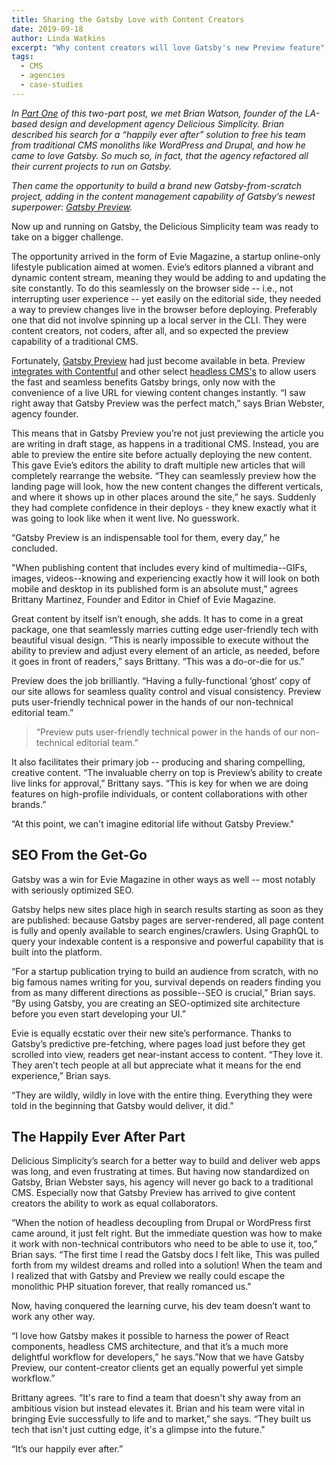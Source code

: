 ```yaml
---
title: Sharing the Gatsby Love with Content Creators
date: 2019-09-18
author: Linda Watkins
excerpt: "Why content creators will love Gatsby's new Preview feature"
tags:
  - CMS
  - agencies
  - case-studies
---
```


_In [Part One](/blog/2019-06-08-delicious-simplicity-case-study-part-1/) of this two-part post, we met Brian Watson, founder of the LA-based design and development agency Delicious Simplicity. Brian described his search for a “happily ever after” solution to free his team from traditional CMS monoliths like WordPress and Drupal, and how he came to love Gatsby. So much so, in fact, that the agency refactored all their current projects to run on Gatsby._ 

_Then came the opportunity to build a brand new Gatsby-from-scratch project, adding in the content management capability of Gatsby’s newest superpower: [Gatsby Preview](https://www.gatsbyjs.com/preview/)._

Now up and running on Gatsby, the Delicious Simplicity team was ready to take on a bigger challenge.

The opportunity arrived in the form of Evie Magazine, a startup online-only lifestyle publication aimed at women. Evie’s editors planned a vibrant and dynamic content stream, meaning they would be adding to and updating the site constantly. To do this seamlessly on the browser side -- i.e., not interrupting user experience -- yet easily on the editorial side, they needed a way to preview changes live in the browser before deploying. Preferably one that did not involve spinning up a local server in the CLI. They were content creators, not coders, after all, and so expected the preview capability of a traditional CMS. 

Fortunately, [Gatsby Preview](https://www.gatsbyjs.com/preview) had just become available in beta. Preview [integrates with Contentful](https://www.gatsbyjs.com/docs/contentful/getting-started/) and other select [headless CMS's](/docs/headless-cms/) to allow users the fast and seamless benefits Gatsby brings, only now with the convenience of a live URL for viewing content changes instantly. “I saw right away that Gatsby Preview was the perfect match,” says Brian Webster, agency founder.

This means that in Gatsby Preview you’re not just previewing the article you are writing in draft stage, as happens in a traditional CMS. Instead, you are able to preview the entire site before actually deploying the new content. This gave Evie’s editors the ability to draft multiple new articles that will completely rearrange the website. “They can seamlessly preview how the landing page will look, how the new content changes the different verticals, and where it shows up in other places around the site,” he says. Suddenly they had complete confidence in their deploys - they knew exactly what it was going to look like when it went live. No guesswork. 

“Gatsby Preview is an indispensable tool for them, every day,” he concluded.

"When publishing content that includes every kind of multimedia--GIFs, images, videos--knowing and experiencing exactly how it will look on both mobile and desktop in its published form is an absolute must,” agrees Brittany Martinez, Founder and Editor in Chief of Evie Magazine.

Great content by itself isn’t enough, she adds. It has to come in a great package, one that seamlessly marries cutting edge user-friendly tech with beautiful visual design. “This is nearly impossible to execute without the ability to preview and adjust every element of an article, as needed, before it goes in front of readers,” says Brittany. “This was a do-or-die for us.”

Preview does the job brilliantly. “Having a fully-functional ‘ghost’ copy of our site allows for seamless quality control and visual consistency. Preview puts user-friendly technical power in the hands of our non-technical editorial team.”

> “Preview puts user-friendly technical power in the hands of our non-technical editorial team.”

It also facilitates their primary job -- producing and sharing compelling, creative content. “The invaluable cherry on top is Preview’s ability to create live links for approval,” Brittany says. “This is key for when we are doing features on high-profile individuals, or content collaborations with other brands.” 

“At this point, we can't imagine editorial life without Gatsby Preview."

## SEO From the Get-Go

Gatsby was a win for Evie Magazine in other ways as well -- most notably with seriously optimized SEO. 

Gatsby helps new sites place high in search results starting as soon as they are published: because Gatsby pages are server-rendered, all page content is fully and openly available to search engines/crawlers. Using GraphQL to query your indexable content is a responsive and powerful capability that is built into the platform. 

“For a startup publication trying to build an audience from scratch, with no big famous names writing for you, survival depends on readers finding you from as many different directions as possible--SEO is crucial,” Brian says. “By using Gatsby, you are creating an SEO-optimized site architecture before you even start developing your UI.”

Evie is equally ecstatic over their new site’s performance. Thanks to Gatsby’s predictive pre-fetching, where pages load just before they get scrolled into view, readers get near-instant access to content. “They love it. They aren’t tech people at all but appreciate what it means for the end experience,” Brian says. 

“They are wildly, wildly in love with the entire thing. Everything they were told in the beginning that Gatsby would deliver, it did.”

## The Happily Ever After Part

Delicious Simplicity’s search for a better way to build and deliver web apps was long, and even frustrating at times. But having now standardized on Gatsby, Brian Webster says, his agency will never go back to a traditional CMS. Especially now that Gatsby Preview has arrived to give content creators the ability to work as equal collaborators. 

“When the notion of headless decoupling from Drupal or WordPress first came around, it just felt right. But the immediate question was how to make it work with non-technical contributors who need to be able to use it, too,” Brian says. “The first time I read the Gatsby docs I felt like, This was pulled forth from my wildest dreams and rolled into a solution! When the team and I realized that with Gatsby and Preview we really could escape the monolithic PHP situation forever, that really romanced us.” 

Now, having conquered the learning curve, his dev team doesn’t want to work any other way. 

“I love how Gatsby makes it possible to harness the power of React components, headless CMS architecture, and that it’s a much more delightful workflow for developers,” he says.”Now that we have Gatsby Preview, our content-creator clients get an equally powerful yet simple workflow.”

Brittany agrees. “It's rare to find a team that doesn't shy away from an ambitious vision but instead elevates it. Brian and his team were vital in bringing Evie successfully to life and to market,” she says. “They built us tech that isn't just cutting edge, it's a glimpse into the future."

“It’s our happily ever after.” 
